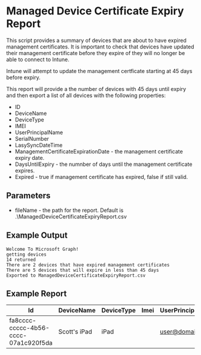 # Managed Device Certificate Expiry Report
This script provides a summary of devices that are about to have expired management certificates. It is important to check that devices have updated their management certificate before they expire of they will no longer be able to connect to Intune.

Intune will attempt to update the management certficate starting at 45 days before expiry.

This report will provide a the number of devices with 45 days until expiry and then export a list of all devices with the following properties:
- ID
- DeviceName
- DeviceType
- IMEI
- UserPrincipalName
- SerialNumber
- LasySyncDateTime
- ManagementCertificateExpirationDate - the management certificate expiry date.
- DaysUntilExpiry - the numnber of days until the management certificate expires.
- Expired - true if management certificate has expired, false if still valid.

## Parameters
- fileName - the path for the report. Default is .\ManagedDeviceCertificateExpiryReport.csv

## Example Output
```
Welcome To Microsoft Graph!
getting devices
14 returned
There are 2 devices that have expired management certificates
There are 5 devices that will expire in less than 45 days
Exported to ManagedDeviceCertificateExpiryReport.csv
```

## Example Report
|Id|DeviceName|DeviceType|Imei|UserPrincipalName|SerialNumber|LastSyncDateTime|ManagementCertificateExpirationDate|DaysUntilExpiry|Expired|
|-|-|-|-|-|-|-|-|-|-|
|fa8cccc-ccccc-4b56-cccc-07a1c920f5da|Scott's iPad|iPad||user@domain.com|00000000000|15/09/2022 22:07|1/08/2023 15:20|316|FALSE|

